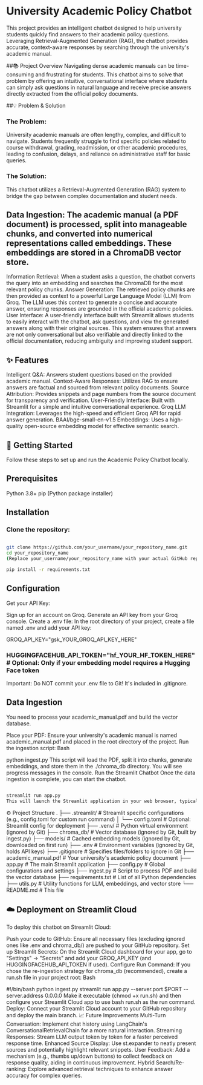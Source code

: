 # University Academic Policy Chatbot
This project provides an intelligent chatbot designed to help university students quickly find answers to their academic policy questions. Leveraging Retrieval-Augmented Generation (RAG), the chatbot provides accurate, context-aware responses by searching through the university's academic manual.

##📚 Project Overview
Navigating dense academic manuals can be time-consuming and frustrating for students. This chatbot aims to solve that problem by offering an intuitive, conversational interface where students can simply ask questions in natural language and receive precise answers directly extracted from the official policy documents.

##💡 Problem & Solution
### The Problem:
University academic manuals are often lengthy, complex, and difficult to navigate. Students frequently struggle to find specific policies related to course withdrawal, grading, readmission, or other academic procedures, leading to confusion, delays, and reliance on administrative staff for basic queries.

### The Solution:
This chatbot utilizes a Retrieval-Augmented Generation (RAG) system to bridge the gap between complex documentation and student needs.

## Data Ingestion: The academic manual (a PDF document) is processed, split into manageable chunks, and converted into numerical representations called embeddings. These embeddings are stored in a ChromaDB vector store.
Information Retrieval: When a student asks a question, the chatbot converts the query into an embedding and searches the ChromaDB for the most relevant policy chunks.
Answer Generation: The retrieved policy chunks are then provided as context to a powerful Large Language Model (LLM) from Groq. The LLM uses this context to generate a concise and accurate answer, ensuring responses are grounded in the official academic policies.
User Interface: A user-friendly interface built with Streamlit allows students to easily interact with the chatbot, ask questions, and view the generated answers along with their original sources.
This system ensures that answers are not only conversational but also verifiable and directly linked to the official documentation, reducing ambiguity and improving student support.

## ✨ Features
Intelligent Q&amp;A: Answers student questions based on the provided academic manual.
Context-Aware Responses: Utilizes RAG to ensure answers are factual and sourced from relevant policy documents.
Source Attribution: Provides snippets and page numbers from the source document for transparency and verification.
User-Friendly Interface: Built with Streamlit for a simple and intuitive conversational experience.
Groq LLM Integration: Leverages the high-speed and efficient Groq API for rapid answer generation.
BAAI/bge-small-en-v1.5 Embeddings: Uses a high-quality open-source embedding model for effective semantic search.

## 🚀 Getting Started
Follow these steps to set up and run the Academic Policy Chatbot locally.

## Prerequisites
Python 3.8+
pip (Python package installer)

## Installation
### Clone the repository:

```Bash

git clone https://github.com/your_username/your_repository_name.git
cd your_repository_name
(Replace your_username/your_repository_name with your actual GitHub repository link.)
```
```bash
pip install -r requirements.txt
```

## Configuration
Get your API Key:

Sign up for an account on Groq.
Generate an API key from your Groq console.
Create a .env file:
In the root directory of your project, create a file named .env and add your API key:

GROQ_API_KEY="gsk_YOUR_GROQ_API_KEY_HERE"
### HUGGINGFACEHUB_API_TOKEN="hf_YOUR_HF_TOKEN_HERE" # Optional: Only if your embedding model requires a Hugging Face token
Important: Do NOT commit your .env file to Git! It's included in .gitignore.

 ## Data Ingestion
You need to process your academic_manual.pdf and build the vector database.

Place your PDF: Ensure your university's academic manual is named academic_manual.pdf and placed in the root directory of the project.
Run the ingestion script:
Bash

python ingest.py
This script will load the PDF, split it into chunks, generate embeddings, and store them in the ./chroma_db directory. You will see progress messages in the console.
Run the Streamlit Chatbot
Once the data ingestion is complete, you can start the chatbot.

```Bash

streamlit run app.py
This will launch the Streamlit application in your web browser, typically at http://localhost:8501.
```
⚙️ Project Structure
.
├── .streamlit/           # Streamlit specific configurations (e.g., config.toml for custom run command)
│   └── config.toml       # Optional: Streamlit config for deployment
├── .venv/                # Python virtual environment (ignored by Git)
├── chroma_db/            # Vector database (ignored by Git, built by ingest.py)
├── models/               # Cached embedding models (ignored by Git, downloaded on first run)
├── .env                  # Environment variables (ignored by Git, holds API keys)
├── .gitignore            # Specifies files/folders to ignore in Git
├── academic_manual.pdf   # Your university's academic policy document
├── app.py                # The main Streamlit application
├── config.py             # Global configurations and settings
├── ingest.py             # Script to process PDF and build the vector database
├── requirements.txt      # List of all Python dependencies
├── utils.py              # Utility functions for LLM, embeddings, and vector store
└── README.md             # This file
## ☁️ Deployment on Streamlit Cloud
To deploy this chatbot on Streamlit Cloud:

Push your code to GitHub: Ensure all necessary files (excluding ignored ones like .env and chroma_db/) are pushed to your GitHub repository.
Set up Streamlit Secrets: On the Streamlit Cloud dashboard for your app, go to "Settings" -> "Secrets" and add your GROQ_API_KEY (and HUGGINGFACEHUB_API_TOKEN if used).
Configure Run Command: If you chose the re-ingestion strategy for chroma_db (recommended), create a run.sh file in your project root:
Bash

#!/bin/bash
python ingest.py
streamlit run app.py --server.port $PORT --server.address 0.0.0.0
Make it executable (chmod +x run.sh) and then configure your Streamlit Cloud app to use bash run.sh as the run command.
Deploy: Connect your Streamlit Cloud account to your GitHub repository and deploy the main branch.
📈 Future Improvements
Multi-Turn Conversation: Implement chat history using LangChain's ConversationalRetrievalChain for a more natural interaction.
Streaming Responses: Stream LLM output token by token for a faster perceived response time.
Enhanced Source Display: Use st.expander to neatly present sources and potentially highlight relevant snippets.
User Feedback: Add a mechanism (e.g., thumbs up/down buttons) to collect feedback on response quality, aiding in continuous improvement.
Hybrid Search/Re-ranking: Explore advanced retrieval techniques to enhance answer accuracy for complex queries.

